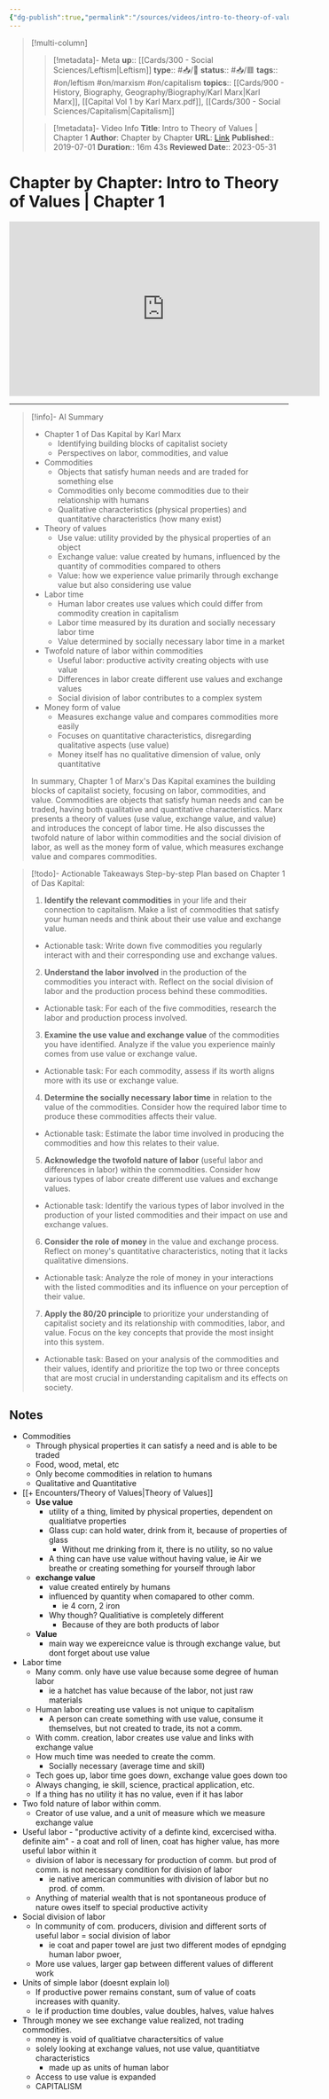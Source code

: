 ```yaml
---
{"dg-publish":true,"permalink":"/sources/videos/intro-to-theory-of-values-chapter-1/","title":"Intro to Theory of Values | Chapter 1"}
---
```


> [!multi-column]
>
>> [!metadata]- Meta
>> **up**:: [[Cards/300 - Social Sciences/Leftism\|Leftism]]
>> **type**:: #📥/🎥 
>> **status**:: #📥/🟥 
>> **tags**:: #on/leftism #on/marxism #on/capitalism
>> **topics**:: [[Cards/900 - History, Biography, Geography/Biography/Karl Marx\|Karl Marx]], [[Capital Vol 1 by Karl Marx.pdf]], [[Cards/300 - Social Sciences/Capitalism\|Capitalism]]
>
>> [!metadata]- Video Info
>> **Title**: Intro to Theory of Values | Chapter 1
>> **Author**: Chapter by Chapter
>> **URL**: [Link](https://youtu.be/yxDpF3XqpV4)
>> **Published**:: 2019-07-01
>> **Duration**:: 16m 43s
>> **Reviewed Date**:: 2023-05-31

# Chapter by Chapter: Intro to Theory of Values | Chapter 1

<center><iframe width="560" height="315" src="https://www.youtube.com/embed/yxDpF3XqpV4" frameborder="0" allow="accelerometer; autoplay; encrypted-media; gyroscope; picture-in-picture" allowfullscreen></iframe></center>

---
> [!info]- AI Summary
> - Chapter 1 of Das Kapital by Karl Marx
>   - Identifying building blocks of capitalist society
>   - Perspectives on labor, commodities, and value
> - Commodities
>   - Objects that satisfy human needs and are traded for something else
>   - Commodities only become commodities due to their relationship with humans
>   - Qualitative characteristics (physical properties) and quantitative characteristics (how many exist)
> - Theory of values
>   - Use value: utility provided by the physical properties of an object
>   - Exchange value: value created by humans, influenced by the quantity of commodities compared to others
>   - Value: how we experience value primarily through exchange value but also considering use value
> - Labor time
>   - Human labor creates use values which could differ from commodity creation in capitalism
>   - Labor time measured by its duration and socially necessary labor time
>   - Value determined by socially necessary labor time in a market
> - Twofold nature of labor within commodities
>   - Useful labor: productive activity creating objects with use value
>   - Differences in labor create different use values and exchange values
>   - Social division of labor contributes to a complex system
> - Money form of value
>   - Measures exchange value and compares commodities more easily
>   - Focuses on quantitative characteristics, disregarding qualitative aspects (use value)
>   - Money itself has no qualitative dimension of value, only quantitative
> 
> In summary, Chapter 1 of Marx's Das Kapital examines the building blocks of capitalist society, focusing on labor, commodities, and value. Commodities are objects that satisfy human needs and can be traded, having both qualitative and quantitative characteristics. Marx presents a theory of values (use value, exchange value, and value) and introduces the concept of labor time. He also discusses the twofold nature of labor within commodities and the social division of labor, as well as the money form of value, which measures exchange value and compares commodities.

> [!todo]- Actionable Takeaways
> Step-by-step Plan based on Chapter 1 of Das Kapital:
> 
> 1. **Identify the relevant commodities** in your life and their connection to capitalism. Make a list of commodities that satisfy your human needs and think about their use value and exchange value.
>   - Actionable task: Write down five commodities you regularly interact with and their corresponding use and exchange values.
> 
> 2. **Understand the labor involved** in the production of the commodities you interact with. Reflect on the social division of labor and the production process behind these commodities.
>   - Actionable task: For each of the five commodities, research the labor and production process involved.
> 
> 3. **Examine the use value and exchange value** of the commodities you have identified. Analyze if the value you experience mainly comes from use value or exchange value.
>   - Actionable task: For each commodity, assess if its worth aligns more with its use or exchange value.
> 
> 4. **Determine the socially necessary labor time** in relation to the value of the commodities. Consider how the required labor time to produce these commodities affects their value.
>   - Actionable task: Estimate the labor time involved in producing the commodities and how this relates to their value.
> 
> 5. **Acknowledge the twofold nature of labor** (useful labor and differences in labor) within the commodities. Consider how various types of labor create different use values and exchange values.
>   - Actionable task: Identify the various types of labor involved in the production of your listed commodities and their impact on use and exchange values.
> 
> 6. **Consider the role of money** in the value and exchange process. Reflect on money's quantitative characteristics, noting that it lacks qualitative dimensions.
>   - Actionable task: Analyze the role of money in your interactions with the listed commodities and its influence on your perception of their value.
> 
> 7. **Apply the 80/20 principle** to prioritize your understanding of capitalist society and its relationship with commodities, labor, and value. Focus on the key concepts that provide the most insight into this system.
>   - Actionable task: Based on your analysis of the commodities and their values, identify and prioritize the top two or three concepts that are most crucial in understanding capitalism and its effects on society.


## Notes

- Commodities
	- Through physical properties it can satisfy a need and is able to be traded
	- Food, wood, metal, etc
	- Only become commodities in relation to humans
	- Qualitative and Quantitative
- [[+ Encounters/Theory of Values\|Theory of Values]]
	- **Use value**
		- utility of a thing, limited by physical properties, dependent on qualitiatve properties
		- Glass cup: can hold water, drink from it, because of properties of glass
			- Without me drinking from it, there is no utility, so no value
		- A thing can have use value without having value, ie Air we breathe or creating something for yourself through labor
	- **exchange value**
		- value created entirely by humans
		- influenced by quantity when comapared to other comm.
			- ie 4 corn, 2 iron
		- Why though? Qualitiative is completely different
			- Because of they are both products of labor
	- **Value**
		- main way we expereicnce value is through exchange value, but dont forget about use value
- Labor time
	- Many comm. only have use value because some degree of human labor
		- ie a hatchet has value because of the labor, not just raw materials
	- Human labor creating use values is not unique to capitalism
		- A person can create something with use value, consume it themselves, but not created to trade, its not a comm.
	- With comm. creation, labor creates use value and links with exchange value
	- How much time was needed to create the comm. 
		- Socially necessary (average time and skill)
	- Tech goes up, labor time goes down, exchange value goes down too
	- Always changing, ie skill, science, practical application, etc.
	- If a thing has no utility it has no value, even if it has labor
- Two fold nature of labor within comm.
	- Creator of use value, and a unit of measure which we measure exchange value
- Useful labor
		- "productive activity of a definte kind, excercised witha. definite aim"
		- a coat and roll of linen, coat has higher value, has more useful labor within it
	- division of labor is necessary for production of comm. but prod of comm. is not necessary condition for division of labor
		- ie native american communities with division of labor but no prod. of comm.
	- Anything of material wealth that is not spontaneous produce of nature owes itself to special productive activity
- Social division of labor
	- In community of com. producers, division and different sorts of useful labor = social division of labor
		- ie coat and paper towel are just two different modes of epndging human labor pwoer, 
	- More use values, larger gap between different values of different work
- Units of simple labor (doesnt explain lol)
	- If productive power remains constant, sum of value of coats increases with quanity.
	- Ie if production time doubles, value doubles, halves, value halves
- Through money we see exchange value realized, not trading commodities.
	- money is void of qualitiatve charactersitics of value
	- solely looking at exchange values, not use value, quantitiatve characteristics
		- made up as units of human labor
	- Access to use value is expanded
	- CAPITALISM
